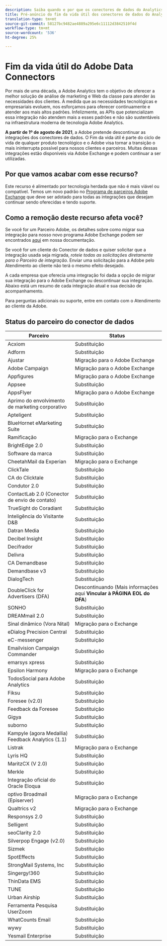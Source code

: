 ```yaml
---
description: Saiba quando e por que os conectores de dados do Analytics serão encerrados.
title: Pré-anúncio do fim da vida útil dos conectores de dados do Analytics
translation-type: tm+mt
source-git-commit: 58127bc9482ae4889a295e6c11112d3842510f4d
workflow-type: tm+mt
source-wordcount: '536'
ht-degree: 25%

---
```



# Fim da vida útil do Adobe Data Connectors

Por mais de uma década, a Adobe Analytics tem o objetivo de oferecer a melhor solução de análise de marketing e Web da classe para atender às necessidades dos clientes. À medida que as necessidades tecnológicas e empresariais evoluem, nos esforçamos para oferecer continuamente e atender aos mais altos padrões.  Infelizmente, as APIs que potencializam essa integração não atendem mais a esses padrões e não são sustentáveis na infraestrutura moderna de tecnologia Adobe Analytics.

**A partir de 1º de agosto de 2021**, a Adobe pretende descontinuar as integrações dos conectores de dados. O Fim da vida útil é parte do ciclo de vida de qualquer produto tecnológico e o Adobe visa tornar a transição o mais ininterrupta possível para nossos clientes e parceiros. Muitas dessas integrações estão disponíveis via Adobe Exchange e podem continuar a ser utilizadas.

## Por que vamos acabar com esse recurso?

Este recurso é alimentado por tecnologia herdada que não é mais viável ou compatível. Temos um novo padrão no [Programa de parceiros Adobe Exchange](https://partners.adobe.com/exchangeprogram/experiencecloud) que deve ser adotado para todas as integrações que desejam continuar sendo oferecidas e tendo suporte.

## Como a remoção deste recurso afeta você?

Se você for um Parceiro Adobe, os detalhes sobre como migrar sua integração para nosso novo programa Adobe Exchange podem ser encontrados [aqui](https://adobeexchangeec.zendesk.com/hc/en-us/articles/360003867071-Adobe-Analytics-Integration-Tools) em nossa documentação.

Se você for um cliente do Conector de dados e quiser solicitar que a integração usada seja migrada, *roteie todas as solicitações diretamente para o Parceiro de integração*. Enviar uma solicitação para a Adobe pelo Atendimento ao cliente não terá o mesmo efeito desejado.

A cada empresa que oferecia uma integração foi dada a opção de migrar sua integração para o Adobe Exchange ou descontinuar sua integração. Abaixo está um resumo de cada integração atual e sua decisão de acompanhamento.

Para perguntas adicionais ou suporte, entre em contato com o Atendimento ao cliente da Adobe.

## Status do parceiro do conector de dados

| Parceiro | Status |
| --- | --- |
| Acxiom | Substituição |
| Adform | Substituição |
| Ajustar | Migração para o Adobe Exchange |
| Adobe Campaign | Migração para o Adobe Exchange |
| Appfigures | Migração para o Adobe Exchange |
| Appsee | Substituição |
| AppsFlyer | Migração para o Adobe Exchange |
| Aprimo do envolvimento de marketing corporativo | Substituição |
| Apteligent | Substituição |
| BlueHornet eMarketing Suite | Substituição |
| Ramificação | Migração para o Exchange |
| BrightEdge 2.0 | Substituição |
| Software da marca | Substituição |
| CheetahMail da Experian | Migração para o Exchange |
| ClickTale | Substituição |
| CA do Clicktale | Substituição |
| Condutor 2.0 | Substituição |
| ContactLab 2.0 (Conector de envio de contato) | Substituição |
| TrueSight do Coradiant | Substituição |
| Inteligência do Visitante D&amp;B | Substituição |
| Datran Media | Substituição |
| Decibel Insight | Substituição |
| Decifrador | Substituição |
| Delivra | Substituição |
| CA Demandbase | Substituição |
| Demandbase v3 | Substituição |
| DialogTech | Substituição |
| DoubleClick for Advertisers (DFA) | Descontinuando (Mais informações aqui **Vincular à PÁGINA EOL do DFA**) |
| SONHO | Substituição |
| DREAMmail 2.0 | Substituição |
| Sinal dinâmico (Vora Nital) | Migração para o Exchange |
| eDialog Precision Central | Substituição |
| eC-messenger | Substituição |
| Emailvision Campaign Commander | Substituição |
| emarsys xpress | Substituição |
| Epsilon Harmony | Migração para o Exchange |
| TodosSocial para Adobe Analytics | Substituição |
| Fiksu | Substituição |
| Foresee (v2.0) | Substituição |
| Feedback da Foresee | Substituição |
| Gigya | Substituição |
| suborno | Substituição |
| Kampyle (agora Medallia) Feedback Analytics (1.1) | Substituição |
| Listrak | Migração para o Exchange |
| Lyris HQ | Substituição |
| MaritzCX (V 2.0) | Substituição |
| Merkle | Substituição |
| Integração oficial do Oracle Eloqua | Substituição |
| optivo Broadmail (Episerver) | Migração para o Exchange |
| Qualtrics v2 | Migração para o Exchange |
| Responsys 2.0 | Substituição |
| Selligent | Substituição |
| seoClarity 2.0 | Substituição |
| Silverpop Engage (v2.0) | Substituição |
| Sizmek | Substituição |
| SpotEffects | Substituição |
| StrongMail Systems, Inc | Substituição |
| Singergy!360 | Substituição |
| ThinData EMS | Substituição |
| TUNE | Substituição |
| Urban Airship | Substituição |
| Ferramenta Pesquisa UserZoom | Substituição |
| WhatCounts Email | Substituição |
| wywy | Substituição |
| Yesmail Enterprise | Substituição |
